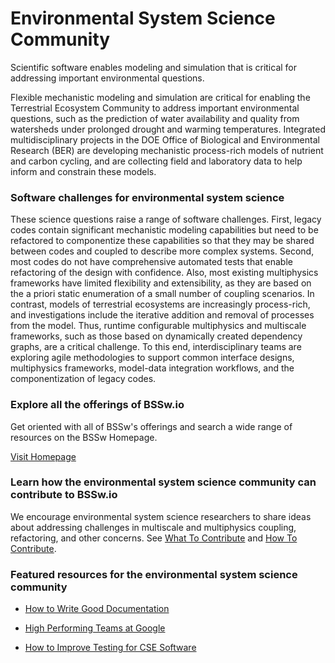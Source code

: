 # Environmental System Science Community

Scientific software enables modeling and simulation that is critical for addressing important environmental questions.

Flexible mechanistic modeling and simulation are critical for enabling the Terrestrial Ecosystem Community to address important environmental questions, such as the prediction of water availability and quality from watersheds under prolonged drought and warming temperatures. Integrated multidisciplinary projects in the DOE Office of Biological and Environmental Research (BER) are developing mechanistic process-rich models of nutrient and carbon cycling, and are collecting field and laboratory data to help inform and constrain these models.  

### Software challenges for environmental system science
These science questions raise a range of software challenges.  First, legacy codes contain significant mechanistic modeling capabilities but need to be refactored to componentize these capabilities so that they may be shared between codes and coupled to describe more complex systems. Second, most codes do not have comprehensive automated tests that enable refactoring of the design with confidence.  Also, most existing multiphysics frameworks have limited flexibility and extensibility, as they are based on the a priori static enumeration of a small number of coupling scenarios.  In contrast, models of terrestrial ecosystems are increasingly process-rich, and investigations include the iterative addition and removal of processes from the model.  Thus, runtime configurable multiphysics and multiscale frameworks, such as those based on dynamically created dependency graphs, are a critical challenge. To this end, interdisciplinary teams are exploring agile methodologies to support common interface designs, multiphysics frameworks, model-data integration workflows, and the componentization of legacy codes.

### Explore all the offerings of BSSw.io

Get oriented with all of BSSw's offerings and search a wide range of resources on the BSSw Homepage.

[Visit Homepage](../Homepage.md)

### Learn how the environmental system science community can  contribute to BSSw.io

We encourage environmental system science researchers to share ideas about addressing challenges in multiscale and multiphysics coupling, refactoring, and other concerns. See [What To Contribute](../WhatToContribute.md) and [How To Contribute](../HowToContribute.md).

### Featured resources for the environmental system science community

* [How to Write Good Documentation](../../CuratedContent/HowToWriteGoodDocumentation.md)

* [High Performing Teams at Google](../../CuratedContent/GoogleHiPerfTeams.md)

* [How to Improve Testing for CSE Software](../../CuratedContent/HowToImproveTestingForCseSw.md)

<!---
Publish: yes
--->
